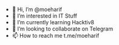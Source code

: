 - 👋 Hi, I’m @moeharif
- 👀 I’m interested in IT Stuff
- 🌱 I’m currently learning Hacktiv8
- 💞️ I’m looking to collaborate on Telegram
- 📫 How to reach me t.me/moeharif

<!---
moeharif/moeharif is a ✨ special ✨ repository because its `README.md` (this file) appears on your GitHub profile.
You can click the Preview link to take a look at your changes.
--->
